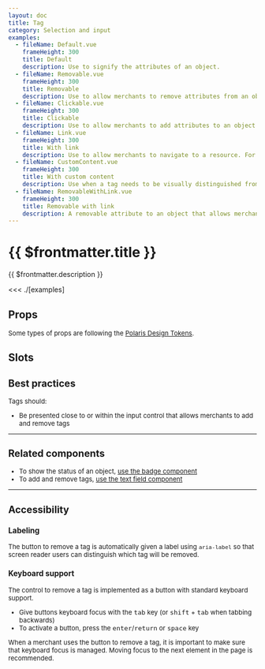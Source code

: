 ```yaml
---
layout: doc
title: Tag
category: Selection and input
examples:
  - fileName: Default.vue
    frameHeight: 300
    title: Default
    description: Use to signify the attributes of an object.
  - fileName: Removable.vue
    frameHeight: 300
    title: Removable
    description: Use to allow merchants to remove attributes from an object.
  - fileName: Clickable.vue
    frameHeight: 300
    title: Clickable
    description: Use to allow merchants to add attributes to an object.
  - fileName: Link.vue
    frameHeight: 300
    title: With link
    description: Use to allow merchants to navigate to a resource. For example a customer segment or a smart collection
  - fileName: CustomContent.vue
    frameHeight: 300
    title: With custom content
    description: Use when a tag needs to be visually distinguished from others, like when it's added automatically.
  - fileName: RemovableWithLink.vue
    frameHeight: 300
    title: Removable with link
    description: A removable attribute to an object that allows merchants to navigate to a resource.
---
```


# {{ $frontmatter.title }}

<Lede>

{{ $frontmatter.description }}

</Lede>

<Examples>

<<< ./[examples]

</Examples>

## Props

<div style="font-size: 0.8125rem">

Some types of props are following the [Polaris Design Tokens](https://polaris.shopify.com/tokens).

</div>

<PropsTable />

## Slots

<SlotsTable />

<div style="font-size: 0.8125rem">

## Best practices

Tags should:

- Be presented close to or within the input control that allows merchants to add and remove tags

---

## Related components

- To show the status of an object, [use the badge component](/components/Badge)
- To add and remove tags, [use the text field component](/components/TextField)

---

## Accessibility

### Labeling

The button to remove a tag is automatically given a label using `aria-label` so that screen reader users can distinguish which tag will be removed.

### Keyboard support

The control to remove a tag is implemented as a button with standard keyboard support.

- Give buttons keyboard focus with the <kbd>tab</kbd> key (or <kbd>shift</kbd> + <kbd>tab</kbd> when tabbing backwards)
- To activate a button, press the <kbd>enter</kbd>/<kbd>return</kbd> or <kbd>space</kbd> key

When a merchant uses the button to remove a tag, it is important to make sure that keyboard focus is managed. Moving focus to the next element in the page is recommended.

</div>
